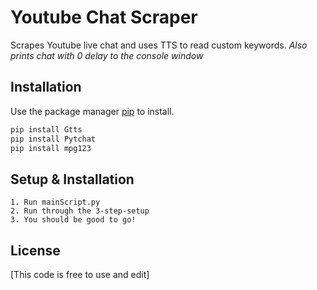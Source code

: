 # Youtube Chat Scraper

Scrapes Youtube live chat and uses TTS to read custom keywords. *Also prints chat with 0 delay to the console window*

## Installation

Use the package manager [pip](https://pip.pypa.io/en/stable/) to install.

```bash
pip install Gtts
pip install Pytchat
pip install mpg123
```

## Setup & Installation

```
1. Run mainScript.py
2. Run through the 3-step-setup
3. You should be good to go!
```

## License
[This code is free to use and edit]
